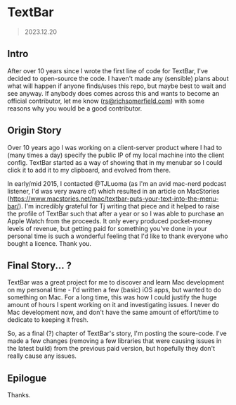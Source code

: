 # TextBar

> 2023.12.20

## Intro

After over 10 years since I wrote the first line of code for TextBar, I've decided to open-source the code. I haven't made any (sensible) plans about what will happen if anyone finds/uses this repo, but maybe best to wait and see anyway. If anybody does comes across this and wants to become an official contributor, let me know (rs@richsomerfield.com) with some reasons why you would be a good contributor.

## Origin Story
Over 10 years ago I was working on a client-server product where I had to (many times a day) specify the public IP of my local machine into the client config. TextBar started as a way of showing that in my menubar so I could click it to add it to my clipboard, and evolved from there.

In early/mid 2015, I contacted @TJLuoma (as I'm an avid mac-nerd podcast listener, I'd was very aware of) which resulted in an article on MacStories (https://www.macstories.net/mac/textbar-puts-your-text-into-the-menu-bar/). I'm incredibly grateful for Tj writing that piece and it helped to raise the profile of TextBar such that after a year or so I was able to purchase an Apple Watch from the proceeds. It only every produced pocket-money levels of revenue, but getting paid for something you've done in your personal time is such a wonderful feeling that I'd like to thank everyone who bought a licence. Thank you.

## Final Story... ?
TextBar was a great project for me to discover and learn Mac development on my personal time - I'd written a few (basic) iOS apps, but wanted to do something on Mac. For a long time, this was how I could justify the huge amount of hours I spent working on it and investigating issues. I never do Mac development now, and don't have the same amount of effort/time to dedicate to keeping it fresh.

So, as a final (?) chapter of TextBar's story, I'm posting the soure-code. I've made a few changes (removing a few libraries that were causing issues in the latest build) from the previous paid version, but hopefully they don't really cause any issues.

## Epilogue
Thanks.
